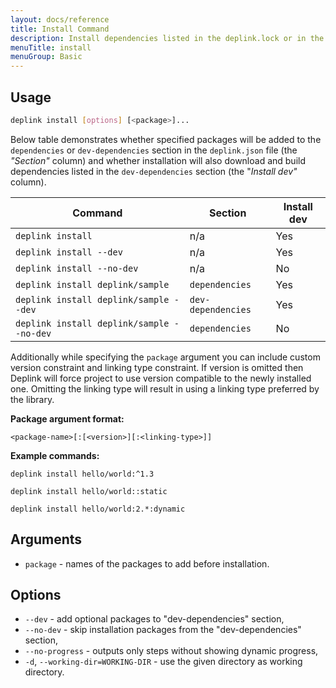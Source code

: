 ```yaml
---
layout: docs/reference
title: Install Command
description: Install dependencies listed in the deplink.lock or in the deplink.json if lock file is missing or outdated.
menuTitle: install
menuGroup: Basic
---
```


Usage
-----

```bash
deplink install [options] [<package>]...
```

Below table demonstrates whether specified packages will be added to the `dependencies` or `dev-dependencies` section in the `deplink.json` file (the *"Section"* column) and whether installation will also download and build dependencies listed in the `dev-dependencies` section (the "*Install dev"* column).

| Command | Section | Install dev |
|---|---|---|
| `deplink install` | n/a | Yes |
| `deplink install --dev` | n/a | Yes |
| `deplink install --no-dev` | n/a | No |
| `deplink install deplink/sample` | `dependencies` | Yes |
| `deplink install deplink/sample --dev` | `dev-dependencies` | Yes |
| `deplink install deplink/sample --no-dev` | `dependencies` | No |

Additionally while specifying the `package` argument you can include custom version constraint and linking type constraint. If version is omitted then Deplink will force project to use version compatible to the newly installed one. Omitting the linking type will result in using a linking type preferred by the library.

**Package argument format:**

```
<package-name>[:[<version>][:<linking-type>]]
```

**Example commands:**

```
deplink install hello/world:^1.3
``` 

```
deplink install hello/world::static
```

```
deplink install hello/world:2.*:dynamic
```

Arguments
---------

- `package` - names of the packages to add before installation.

Options
-------

- `--dev` - add optional packages to "dev-dependencies" section,
- `--no-dev` - skip installation packages from the "dev-dependencies" section,
- `--no-progress` - outputs only steps without showing dynamic progress,
- `-d`, `--working-dir=WORKING-DIR` - use the given directory as working directory.
